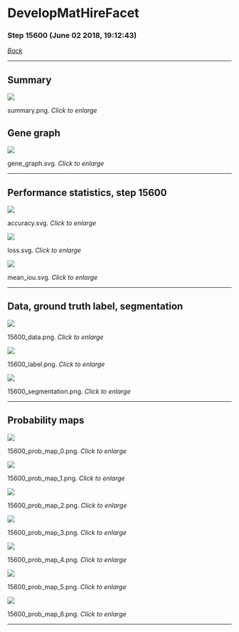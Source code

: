 # DevelopMatHireFacet

### Step 15600 (June 02 2018, 19:12:43)

[_Back_](..)

---

## Summary

<div class="images"><a href="media/summary.png"><img  src="media/summary.png" align="center"></a><p>summary.png. <i>Click to enlarge</i></p></div>

## Gene graph

<div class="images"><a href="media/gene_graph.svg"><img  src="media/gene_graph.svg" align="center"></a><p>gene_graph.svg. <i>Click to enlarge</i></p></div>

---

## Performance statistics, step 15600

<div class="images"><a href="media/accuracy.svg"><img class="mini" src="media/accuracy.svg" align="center"></a><p>accuracy.svg. <i>Click to enlarge</i></p></div>
<div class="images"><a href="media/loss.svg"><img class="mini" src="media/loss.svg" align="center"></a><p>loss.svg. <i>Click to enlarge</i></p></div>
<div class="images"><a href="media/mean_iou.svg"><img class="mini" src="media/mean_iou.svg" align="center"></a><p>mean_iou.svg. <i>Click to enlarge</i></p></div>

---

## Data, ground truth label, segmentation

<div class="images"><a href="media/15600_data.png"><img class="mini" src="media/15600_data.png" align="center"></a><p>15600_data.png. <i>Click to enlarge</i></p></div>
<div class="images"><a href="media/15600_label.png"><img class="mini" src="media/15600_label.png" align="center"></a><p>15600_label.png. <i>Click to enlarge</i></p></div>
<div class="images"><a href="media/15600_segmentation.png"><img class="mini" src="media/15600_segmentation.png" align="center"></a><p>15600_segmentation.png. <i>Click to enlarge</i></p></div>

---

## Probability maps

<div class="images"><a href="media/15600_prob_map_0.png"><img class="mini" src="media/15600_prob_map_0.png" align="center"></a><p>15600_prob_map_0.png. <i>Click to enlarge</i></p></div>
<div class="images"><a href="media/15600_prob_map_1.png"><img class="mini" src="media/15600_prob_map_1.png" align="center"></a><p>15600_prob_map_1.png. <i>Click to enlarge</i></p></div>
<div class="images"><a href="media/15600_prob_map_2.png"><img class="mini" src="media/15600_prob_map_2.png" align="center"></a><p>15600_prob_map_2.png. <i>Click to enlarge</i></p></div>
<div class="images"><a href="media/15600_prob_map_3.png"><img class="mini" src="media/15600_prob_map_3.png" align="center"></a><p>15600_prob_map_3.png. <i>Click to enlarge</i></p></div>
<div class="images"><a href="media/15600_prob_map_4.png"><img class="mini" src="media/15600_prob_map_4.png" align="center"></a><p>15600_prob_map_4.png. <i>Click to enlarge</i></p></div>
<div class="images"><a href="media/15600_prob_map_5.png"><img class="mini" src="media/15600_prob_map_5.png" align="center"></a><p>15600_prob_map_5.png. <i>Click to enlarge</i></p></div>
<div class="images"><a href="media/15600_prob_map_6.png"><img class="mini" src="media/15600_prob_map_6.png" align="center"></a><p>15600_prob_map_6.png. <i>Click to enlarge</i></p></div>

---


